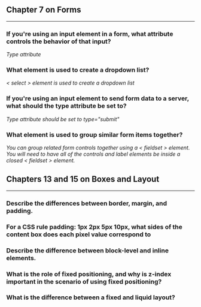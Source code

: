 <h2>Chapter 7 on Forms</h2>
<hr  />

<p><h3>If you're using an input element in a form, what attribute controls the behavior of that input?</h3>
<p><i> Type attribute</i>


<p><h3>What element is used to create a dropdown list?</h3>
<p><i> < select > element is used to create a dropdown list</i>

<p><h3>If you're using an input element to send form data to a server, what should the type attribute be set to?</h3>
    <p><i>Type attribute should be set to type="submit"</i>

<p><h3>What element is used to group similar form items together?</h3>
<p><i> You can group related form controls together using a < fieldset > element. You will need to have all of the controls and label elements be inside a closed < fieldset > element. </i>

<h2>Chapters 13 and 15 on Boxes and Layout</h2>
<hr  />

<p><h3>Describe the differences between border, margin, and padding.</h3></p>

<p><h3>For a CSS rule padding: 1px 2px 5px 10px, what sides of the content box does each pixel value correspond to</h3></p>

<p><h3>Describe the difference between block-level and inline elements.</h3></p>

<p><h3>What is the role of fixed positioning, and why is z-index important in the scenario of using fixed positioning?</p></h3>

<p><h3>What is the difference between a fixed and liquid layout?</p></h3>
